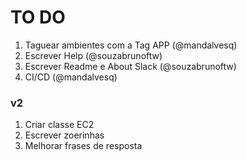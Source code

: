 # TO DO

1. Taguear ambientes com a Tag APP (@mandalvesq)
1. Escrever Help (@souzabrunoftw)
1. Escrever Readme e About Slack (@souzabrunoftw)
1. CI/CD (@mandalvesq)

### v2

1. Criar classe EC2
1. Escrever zoerinhas 
1. Melhorar frases de resposta